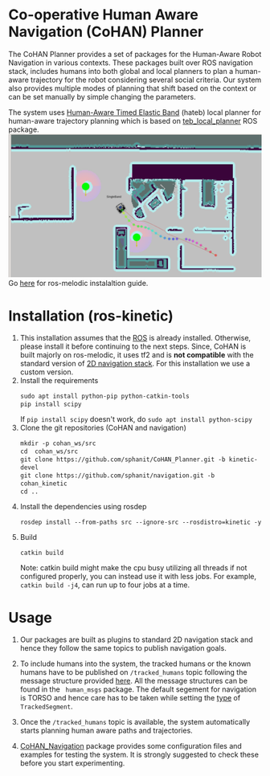# Co-operative Human Aware Navigation (CoHAN) Planner

The CoHAN Planner provides a set of packages for the Human-Aware Robot Navigation in various contexts. These packages built over ROS navigation stack, includes humans into both global and local planners to plan a human-aware trajectory for the robot considering several social criteria. Our system also provides multiple modes of planning that shift based on the context or can be set manually by simple changing the parameters.  

The system uses [Human-Aware Timed Elastic Band](https://hal.laas.fr/hal-02922029/file/Ro_Man_2020.pdf) (hateb) local planner for human-aware trajectory planning which is based on [teb_local_planner](https://github.com/rst-tu-dortmund/teb_local_planner) ROS package. 
![](https://github.com/sphanit/images/blob/main/cohan.png)
Go [here](https://github.com/sphanit/CoHAN_Planner/tree/master) for ros-melodic instalaltion guide.

# Installation (ros-kinetic)
1. This installation assumes that the [ROS](http://wiki.ros.org/ROS/Installation) is already installed. Otherwise, please install it before continuing to the next steps. Since, CoHAN is built majorly on ros-melodic, it uses tf2 and is **not compatible** with the standard version of [2D navigation stack](http://wiki.ros.org/navigation). For this installation we use a custom version.
2. Install the requirements
	```
	sudo apt install python-pip python-catkin-tools
	pip install scipy
	```
	If ```pip install scipy``` doesn't work, do ```sudo apt install python-scipy```
3. Clone the git repositories (CoHAN and navigation)
	```
	mkdir -p cohan_ws/src
	cd 	cohan_ws/src
	git clone https://github.com/sphanit/CoHAN_Planner.git -b kinetic-devel
	git clone https://github.com/sphanit/navigation.git -b cohan_kinetic
	cd ..	
	```
4. Install the dependencies using rosdep
	```
	rosdep install --from-paths src --ignore-src --rosdistro=kinetic -y
	```
5. Build
	```
	catkin build
	```
	Note: catkin build might make the cpu busy utilizing all threads if not configured properly, you can instead use it with less jobs. For example, ```catkin build -j4```, can run up to four jobs at a time.
# Usage
1. Our packages are built as plugins to standard 2D navigation stack and hence they follow the same topics to publish navigation goals.

2. To include humans into the system, the tracked humans or the known humans have to be published on ``` /tracked_humans ``` topic following the message structure provided [here](https://github.com/sphanit/CoHAN_Planner/blob/master/human_msgs/msg/TrackedHumans.msg). All the message structures can be found in the ``` human_msgs``` package. The default segement for navigation is TORSO and hence care has to be taken while setting the [type](https://github.com/sphanit/CoHAN_Planner/blob/master/human_msgs/msg/TrackedSegmentType.msg) of ```TrackedSegment```.  

3. Once the ```/tracked_humans``` topic is available, the system automatically starts planning human aware paths and trajectories. 
4. [CoHAN_Navigation](https://github.com/sphanit/CoHAN_Navigation/tree/kinetic-devel) package provides some configuration files and examples for testing the system. It is strongly suggested to check these before you start experimenting.
